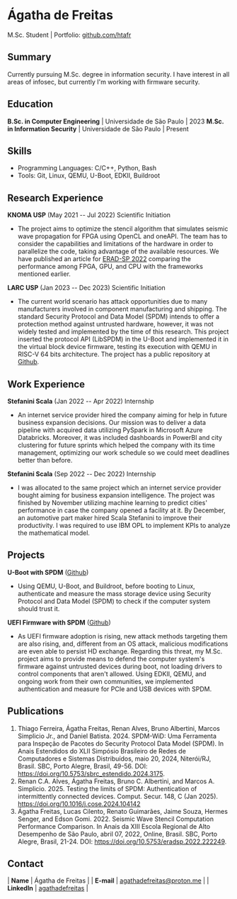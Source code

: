 # Ágatha de Freitas
M.Sc. Student | Portfolio: [github.com/htafr](https://github.com/htafr)

## Summary
Currently pursuing M.Sc. degree in information security. I have interest in all areas of infosec, but currently I'm working with firmware security.

## Education
**B.Sc. in Computer Engineering** | Universidade de São Paulo | 2023
**M.Sc. in Information Security** | Universidade de São Paulo | Present

## Skills
- Programming Languages: C/C++, Python, Bash
- Tools: Git, Linux, QEMU, U-Boot, EDKII, Buildroot

## Research Experience
**KNOMA USP** (May 2021 -- Jul 2022)
Scientific Initiation
- The project aims to optimize the stencil algorithm that simulates seismic wave propagation for FPGA using OpenCL and oneAPI. The team has to consider the capabilities and limitations of the hardware in order to parallelize the code, taking advantage of the available resources. We have published an article for [ERAD-SP 2022](https://www.researchgate.net/publication/364172499_Seismic_Wave_Stencil_Computation_Performance_Comparison) comparing the performance among FPGA, GPU, and CPU with the frameworks mentioned earlier.

**LARC USP** (Jan 2023 -- Dec 2023)
Scientific Initiation
- The current world scenario has attack opportunities due to many manufacturers involved in component manufacturing and shipping. The standard Security Protocol and Data Model (SPDM) intends to offer a protection method against untrusted hardware, however, it was not widely tested and implemented by the time of this research. This project inserted the protocol API (LibSPDM) in the U-Boot and implemented it in the virtual block device firmware, testing its execution with QEMU in RISC-V 64 bits architecture. The project has a public repository at [Github](https://github.com/htafr/riscv-spdm).

## Work Experience
**Stefanini Scala** (Jan 2022 -- Apr 2022)
Internship
- An internet service provider hired the company aiming for help in future business expansion decisions. Our mission was to deliver a data pipeline with acquired data utilizing PySpark in Microsoft Azure Databricks. Moreover, it was included dashboards in PowerBI and city clustering for future sprints which helped the company with its time management, optimizing our work schedule so we could meet deadlines better than before.

**Stefanini Scala** (Sep 2022 -- Dec 2022)
Internship
- I was allocated to the same project which an internet service provider bought aiming for business expansion intelligence. The project was finished by November utilizing machine learning to predict cities' performance in case the company opened a facility at it. By December, an automotive part maker hired Scala Stefanini to improve their productivity. I was required to use IBM OPL to implement KPIs to analyze the mathematical model.

## Projects
**U-Boot with SPDM** ([Github](https://github.com/htafr/riscv-spdm))
- Using QEMU, U-Boot, and Buildroot, before booting to Linux, authenticate and measure the mass storage device using Security Protocol and Data Model (SPDM) to check if the computer system should trust it.

**UEFI Firmware with SPDM** ([Github](https://github.com/htafr/uefi-spdm))
- As UEFI firmware adoption is rising, new attack methods targeting them are also rising, and, different from an OS attack, malicious modifications are even able to persist HD exchange. Regarding this threat, my M.Sc. project aims to provide means to defend the computer system's firmware against untrusted devices during boot, not loading drivers to control components that aren't allowed. Using EDKII, QEMU, and ongoing work from their own communities, we implemented authentication and measure for PCIe and USB devices with SPDM.

## Publications
1. Thiago Ferreira, Ágatha Freitas, Renan Alves, Bruno Albertini, Marcos Simplicio Jr., and Daniel Batista. 2024. SPDM-WiD: Uma Ferramenta para Inspeção de Pacotes do Security Protocol Data Model (SPDM). In Anais Estendidos do XLII Simpósio Brasileiro de Redes de Computadores e Sistemas Distribuídos, maio 20, 2024, Niterói/RJ, Brasil. SBC, Porto Alegre, Brasil, 49-56. DOI: https://doi.org/10.5753/sbrc_estendido.2024.3175. 
2. Renan C.A. Alves, Ágatha Freitas, Bruno C. Albertini, and Marcos A. Simplicio. 2025. Testing the limits of SPDM: Authentication of intermittently connected devices. Comput. Secur. 148, C (Jan 2025). https://doi.org/10.1016/j.cose.2024.104142
3. Ágatha Freitas, Lucas Cilento, Renato Guimarães, Jaime Souza, Hermes Senger, and Edson Gomi. 2022. Seismic Wave Stencil Computation Performance Comparison. In Anais da XIII Escola Regional de Alto Desempenho de São Paulo, abril 07, 2022, Online, Brasil. SBC, Porto Alegre, Brasil, 21-24. DOI: https://doi.org/10.5753/eradsp.2022.222249. 

## Contact

| **Name**   | Ágatha de Freitas | 
| **E-mail**   | [agathadefreitas@proton.me](mailto:agathadefreitas@proton.me) |
| **LinkedIn**   | [agathadefreitas](https://www.linkedin.com/in/agathadefreitas) |
